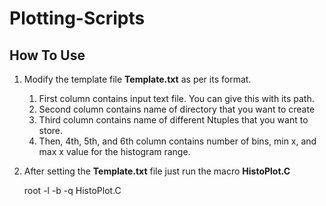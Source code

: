 # Plotting-Scripts

## How To Use
1. Modify the template file **Template.txt**  as per its format.
	1. First column contains input text file. You can give this with its path.
	2. Second column contains name of directory that you want to create
	3. Third column contains name of different Ntuples that you want to store.
	4. Then, 4th, 5th, and 6th column contains number of bins, min x, and max x value for the histogram range.

2. After setting the **Template.txt** file just run the macro **HistoPlot.C** 

	root -l -b -q HistoPlot.C
